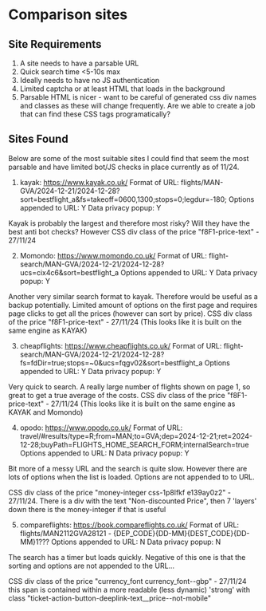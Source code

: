 # Comparison sites

## Site Requirements
1. A site needs to have a parsable URL 
1. Quick search time <5-10s max
1. Ideally needs to have no JS authentication
1. Limited captcha or at least HTML that loads in the background
1. Parsable HTML is nicer - want to be careful of generated css div names and classes as these will change frequently. Are we able to create a job that can find these CSS tags programatically?

## Sites Found

Below are some of the most suitable sites I could find that seem the most parsable and have limited bot/JS checks in place currently as of 11/24.

1. kayak: https://www.kayak.co.uk/
Format of URL: flights/MAN-GVA/2024-12-21/2024-12-28?sort=bestflight_a&fs=takeoff=0600,1300;stops=0;legdur=-180;
Options appended to URL: Y 
Data privacy popup: Y

Kayak is probably the largest and therefore most risky? Will they have the best anti bot checks? However 
CSS div class of the price "f8F1-price-text" - 27/11/24


2. Momondo: https://www.momondo.co.uk/
Format of URL: flight-search/MAN-GVA/2024-12-21/2024-12-28?ucs=cix4c6&sort=bestflight_a
Options appended to URL: Y 
Data privacy popup: Y

Another very similar search format to kayak. Therefore would be useful as a backup potentially. Limited amount of options on the first page and requires page clicks to get all the prices (however can sort by price).
CSS div class of the price "f8F1-price-text" - 27/11/24 (This looks like it is built on the same engine as KAYAK)


3. cheapflights: https://www.cheapflights.co.uk/
Format of URL: flight-search/MAN-GVA/2024-12-21/2024-12-28?fs=fdDir=true;stops=~0&ucs=fqgv02&sort=bestflight_a
Options appended to URL: Y 
Data privacy popup: Y

Very quick to search. A really large number of flights shown on page 1, so great to get a true average of the costs.
CSS div class of the price "f8F1-price-text" - 27/11/24 (This looks like it is built on the same engine as KAYAK and Momondo)


4. opodo: https://www.opodo.co.uk/
Format of URL: travel/#results/type=R;from=MAN;to=GVA;dep=2024-12-21;ret=2024-12-28;buyPath=FLIGHTS_HOME_SEARCH_FORM;internalSearch=true
Options appended to URL: N
Data privacy popup: Y

Bit more of a messy URL and the search is quite slow. However there are lots of options when the list is loaded. Options are not appended to to URL.

CSS div class of the price "money-integer css-1p8lfkf e139ay0z2" - 27/11/24. There is a div with the text "Non-discounted Price", then 7 'layers' down there is the money-integer if that is useful 


5. compareflights: https://book.compareflights.co.uk/
Format of URL: flights/MAN2112GVA28121 - {DEP_CODE}{DD-MM}{DEST_CODE}{DD-MM}1???
Options appended to URL: N
Data privacy popup: N

The search has a timer but loads quickly. Negative of this one is that the sorting and options are not appended to the URL...

CSS div class of the price "currency_font currency_font--gbp" - 27/11/24 this span is contained within a more readable (less dynamic) 'strong' with class "ticket-action-button-deeplink-text__price--not-mobile"